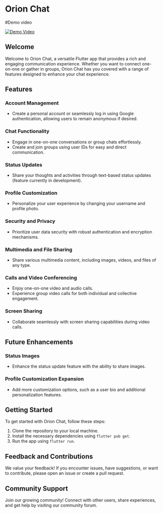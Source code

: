 # Orion Chat

#Demo video

[![Demo Video](./assets/video_thumbnail.png)]([https://path-to-your-demo-video.mp4](https://drive.google.com/file/d/1ODf7BgJOCUcm69sYNTM7SEPHEqf4JoAM/preview))


## Welcome
Welcome to Orion Chat, a versatile Flutter app that provides a rich and engaging communication experience. Whether you want to connect one-on-one or gather in groups, Orion Chat has you covered with a range of features designed to enhance your chat experience.

## Features

### Account Management
- Create a personal account or seamlessly log in using Google authentication, allowing users to remain anonymous if desired.

### Chat Functionality
- Engage in one-on-one conversations or group chats effortlessly.
- Create and join groups using user IDs for easy and direct communication.

### Status Updates
- Share your thoughts and activities through text-based status updates (feature currently in development).

### Profile Customization
- Personalize your user experience by changing your username and profile photo.

### Security and Privacy
- Prioritize user data security with robust authentication and encryption mechanisms.

### Multimedia and File Sharing
- Share various multimedia content, including images, videos, and files of any type.

### Calls and Video Conferencing
- Enjoy one-on-one video and audio calls.
- Experience group video calls for both individual and collective engagement.

### Screen Sharing
- Collaborate seamlessly with screen sharing capabilities during video calls.

## Future Enhancements

### Status Images
- Enhance the status update feature with the ability to share images.

### Profile Customization Expansion
- Add more customization options, such as a user bio and additional personalization features.

## Getting Started

To get started with Orion Chat, follow these steps:

1. Clone the repository to your local machine.
2. Install the necessary dependencies using `flutter pub get`.
3. Run the app using `flutter run`.

## Feedback and Contributions

We value your feedback! If you encounter issues, have suggestions, or want to contribute, please open an issue or create a pull request.

## Community Support

Join our growing community! Connect with other users, share experiences, and get help by visiting our community forum.


